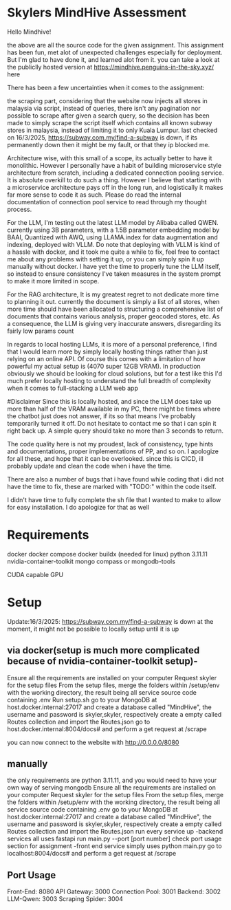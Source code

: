 # Skylers MindHive Assessment
Hello Mindhive!

the above are all the source code for the given assignment. This assignment has been fun, met alot of unexpected challenges especially for deployment. But I'm glad to have done it, and learned alot from it.
you can take a look at the publiclly hosted version at https://mindhive.penguins-in-the-sky.xyz/ here

There has been a few uncertainties when it comes to the assignment: 

the scraping part, considering that the website now injects all stores in malaysia via script, instead of queries, there isn't any pagination nor possible to scrape after given a search query, so the decision has been made to simply scrape the script itself which contains all known subway stores in malaysia, instead of limiting it to only Kuala Lumpur. last checked on 16/3/2025, https://subway.com.my/find-a-subway is down, if its permanently down then it might be my fault, or that they ip blocked me.

Architecture wise, with this small of a scope, its actually better to have it monolithic. However I personally have a habit of building microservice style architecture from scratch, including a dedicated connection pooling service. It is absolute overkill to do such a thing. However I believe that starting with a microservice architecture pays off in the long run, and logistically it makes far more sense to code it as such. Please do read the internal documentation of connection pool service to read through my thought process.

For the LLM, I'm testing out the latest LLM model by Alibaba called QWEN. currently using 3B parameters, with a 1.5B parameter embedding model by BAAI, Quantized with AWQ, using LLAMA.index for data augmentation and indexing, deployed with VLLM. Do note that deploying with VLLM is kind of a hassle with docker, and it took me quite a while to fix, feel free to contact me about any problems with setting it up, or you can simply spin it up manually without docker. I have yet the time to properly tune the LLM itself, so instead to ensure consistency I've taken measures in the system prompt to make it more limited in scope.

For the RAG architecture, It is my greatest regret to not dedicate more time to planning it out. currently the document is simply a list of all stores, when more time should have been allocated to structuring a comprehensive list of documents that contains various analysis, proper geocoded stores, etc. As a consequence, the LLM is giving very inaccurate answers, disregarding its fairly low params count

In regards to local hosting LLMs, it is more of a personal preference, I find that I would learn more by simply locally hosting things rather than just relying on an online API. Of course this comes with a limitation of how powerful my actual setup is (4070 super 12GB VRAM). In production obviously we should be looking for cloud solutions, but for a test like this I'd much prefer locally hosting to understand the full breadth of complexity when it comes to full-stacking a LLM web app

#Disclaimer
Since this is locally hosted, and since the LLM does take up more than half of the VRAM available in my PC, there might be times where the chatbot just does not answer, if its so that means I've probably temporarily turned it off. Do not hesitate to contact me so that i can spin it right back up. A simple query should take no more than 3 seconds to return.

The code quality here is not my proudest, lack of consistency, type hints and documentations, proper implementations of PP, and so on. I apologize for all these, and hope that it can be overlooked. since this is CICD, ill probably update and clean the code when i have the time.

There are also a number of bugs that i have found while coding that i did not have the time to fix, these are marked with "TODO:" within the code itself.

I didn't have time to fully complete the sh file that I wanted to make to allow for easy installation. I do apologize for that as well

# Requirements
docker
docker compose
docker buildx (needed for linux)
python 3.11.11
nvidia-container-toolkit
mongo compass or mongodb-tools

CUDA capable GPU

# Setup
Update:16/3/2025: https://subway.com.my/find-a-subway is down at the moment, it might not be possible to locally setup until it is up

## via docker(setup is much more complicated because of nvidia-container-toolkit setup)-
Ensure all the requirements are installed on your computer
Request skyler for the setup files
From the setup files, merge the folders within /setup/env with the working directory, the result being all service source code containing .env
Run setup.sh
go to your MongoDB at host.docker.internal:27017 and create a database called "MindHive", the username and password is skyler,skyler, respectively
create a empty called Routes collection and import the Routes.json
go to host.docker.internal:8004/docs# and perform a get request at /scrape

you can now connect to the website with http://0.0.0.0/8080


## manually
the only requirements are python 3.11.11, and you would need to have your own way of serving mongodb
Ensure all the requirements are installed on your computer
Request skyler for the setup files
From the setup files, merge the folders within /setup/env with the working directory, the result being all service source code containing .env
go to your MongoDB at host.docker.internal:27017 and create a database called "MindHive", the username and password is skyler,skyler, respectively
create a empty called Routes collection and import the Routes.json
run every service up
-backend services all uses fastapi run main.py --port [port number] check port usage section for assignment
-front end service simply uses python main.py
go to localhost:8004/docs# and perform a get request at /scrape


## Port Usage

Front-End: 8080
API Gateway: 3000
Connection Pool: 3001
Backend: 3002
LLM-Qwen: 3003
Scraping Spider: 3004

